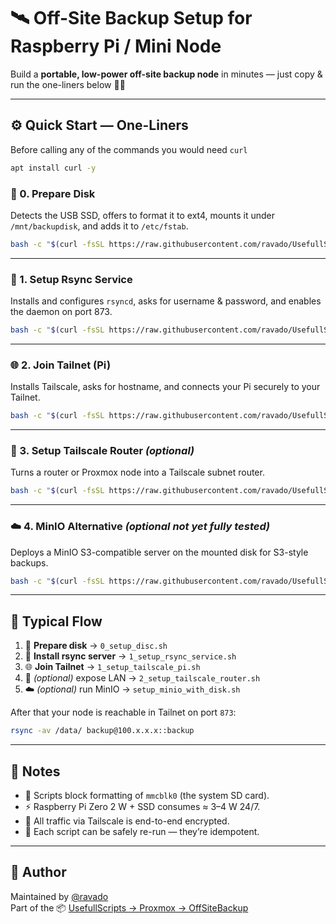 # 🛰️ Off-Site Backup Setup for Raspberry Pi / Mini Node

Build a **portable, low-power off-site backup node** in minutes — just copy & run the one-liners below 🧑‍💻

---

## ⚙️ Quick Start — One-Liners

Before calling any of the commands you would need `curl`

```bash
apt install curl -y
```

### 🧹 0. Prepare Disk

Detects the USB SSD, offers to format it to ext4, mounts it under `/mnt/backupdisk`, and adds it to `/etc/fstab`.

```bash
bash -c "$(curl -fsSL https://raw.githubusercontent.com/ravado/UsefullScripts/main/Proxmox/OffSiteBackup/0_setup_disc.sh)"
```

---

### 🔄 1. Setup Rsync Service

Installs and configures `rsyncd`, asks for username & password, and enables the daemon on port 873.

```bash
bash -c "$(curl -fsSL https://raw.githubusercontent.com/ravado/UsefullScripts/main/Proxmox/OffSiteBackup/1_setup_rsync_service.sh)"
```

---

### 🌐 2. Join Tailnet (Pi)

Installs Tailscale, asks for hostname, and connects your Pi securely to your Tailnet.

```bash
bash -c "$(curl -fsSL https://raw.githubusercontent.com/ravado/UsefullScripts/main/Proxmox/OffSiteBackup/2_setup_tailscale_pi.sh)"
```

---

### 🛜 3. Setup Tailscale Router *(optional)*

Turns a router or Proxmox node into a Tailscale subnet router.

```bash
bash -c "$(curl -fsSL https://raw.githubusercontent.com/ravado/UsefullScripts/main/Proxmox/OffSiteBackup/3_setup_tailscale_router.sh)"
```

---

### ☁️ 4. MinIO Alternative *(optional not yet fully tested)*

Deploys a MinIO S3-compatible server on the mounted disk for S3-style backups.

```bash
bash -c "$(curl -fsSL https://raw.githubusercontent.com/ravado/UsefullScripts/main/Proxmox/OffSiteBackup/setup_minio_with_disk.sh)"
```

---

## 🧩 Typical Flow

1. 🧹 **Prepare disk** → `0_setup_disc.sh`
2. 🔄 **Install rsync server** → `1_setup_rsync_service.sh`
3. 🌐 **Join Tailnet** → `1_setup_tailscale_pi.sh`
4. 🛜 *(optional)* expose LAN → `2_setup_tailscale_router.sh`
5. ☁️ *(optional)* run MinIO → `setup_minio_with_disk.sh`

After that your node is reachable in Tailnet on port `873`:

```bash
rsync -av /data/ backup@100.x.x.x::backup
```

---

## 🧠 Notes

- 🧯 Scripts block formatting of `mmcblk0` (the system SD card).
- ⚡ Raspberry Pi Zero 2 W + SSD consumes ≈ 3–4 W 24/7.
- 🔐 All traffic via Tailscale is end-to-end encrypted.
- 🔁 Each script can be safely re-run — they’re idempotent.

---

## 🧡 Author

Maintained by [@ravado](https://github.com/ravado)\
Part of the 📦 [UsefullScripts → Proxmox → OffSiteBackup](https://github.com/ravado/UsefullScripts/tree/main/Proxmox/OffSiteBackup)
